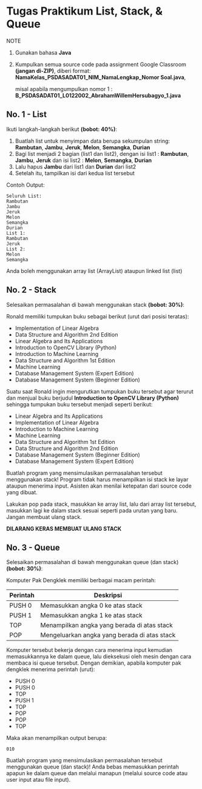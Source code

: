 # Tugas Praktikum List, Stack, & Queue

NOTE

1. Gunakan bahasa **Java**
2. Kumpulkan semua source code pada assignment Google Classroom **(jangan di-ZIP)**, diberi format: **NamaKelas_PSDASADAT01_NIM_NamaLengkap_Nomor Soal.java**, 

   misal apabila mengumpulkan nomor 1 : **B_PSDASADAT01_L0122002_AbrahamWillemHersubagyo_1.java**

## No. 1 - List

Ikuti langkah-langkah berikut **(bobot: 40%)**:

1. Buatlah list untuk menyimpan data berupa sekumpulan string: **Rambutan**, **Jambu**, **Jeruk**, **Melon**, **Semangka**, **Durian**
2. Bagi list menjadi 2 bagian (list1 dan list2), dengan isi list1 : **Rambutan**, **Jambu**, **Jeruk** dan isi list2 : **Melon**, **Semangka**, **Durian**
3. Lalu hapus **Jambu** dari list1 dan **Durian** dari list2
4. Setelah itu, tampilkan isi dari kedua list tersebut

Contoh Output: 
```
Seluruh List:
Rambutan
Jambu
Jeruk
Melon
Semangka
Durian
List 1:
Rambutan
Jeruk
List 2:
Melon
Semangka
```

Anda boleh menggunakan array list (ArrayList) ataupun linked list (list)

## No. 2 - Stack

Selesaikan permasalahan di bawah menggunakan stack **(bobot: 30%)**:

Ronald memiliki tumpukan buku sebagai berikut (urut dari posisi teratas):

- Implementation of Linear Algebra
- Data Structure and Algorithm 2nd Edition
- Linear Algebra and Its Applications
- Introduction to OpenCV Library (Python)
- Introduction to Machine Learning
- Data Structure and Algorithm 1st Edition
- Machine Learning
- Database Management System (Expert Edition)
- Database Management System (Beginner Edition)


Suatu saat Ronald ingin mengurutkan tumpukan buku tersebut agar terurut dan menjual buku berjudul **Introduction to OpenCV Library (Python)** sehingga tumpukan buku tersebut menjadi seperti berikut:

- Linear Algebra and Its Applications
- Implementation of Linear Algebra
- Introduction to Machine Learning
- Machine Learning
- Data Structure and Algorithm 1st Edition
- Data Structure and Algorithm 2nd Edition
- Database Management System (Beginner Edition)
- Database Management System (Expert Edition)

Buatlah program yang mensimulasikan permasalahan tersebut menggunakan stack! Program tidak harus menampilkan isi stack ke layar ataupun menerima input. Asisten akan menilai ketepatan dari source code yang dibuat.

Lakukan pop pada stack, masukkan ke array list, lalu dari array list tersebut, masukkan lagi ke dalam stack sesuai seperti pada urutan yang baru. Jangan membuat ulang stack.

**DILARANG KERAS MEMBUAT ULANG STACK**

## No. 3 - Queue

Selesaikan permasalahan di bawah menggunakan queue (dan stack) **(bobot: 30%)**:

Komputer Pak Dengklek memiliki berbagai macam perintah:

|Perintah|Deskripsi|
|--|--|
|PUSH 0|Memasukkan angka 0 ke atas stack|
|PUSH 1|Memasukkan angka 1 ke atas stack|
|TOP|Menampilkan angka yang berada di atas stack|
|POP|Mengeluarkan angka yang berada di atas stack|

Komputer tersebut bekerja dengan cara menerima input kemudian memasukkannya ke dalam queue, lalu dieksekusi oleh mesin dengan cara membaca isi queue tersebut. Dengan demikian, apabila komputer pak dengklek menerima perintah (urut):

- PUSH 0
- PUSH 0
- TOP
- PUSH 1
- TOP
- POP
- POP
- TOP

Maka akan menampilkan output berupa:
```
010
```

Buatlah program yang mensimulasikan permasalahan tersebut menggunakan queue (dan stack)! Anda bebas memasukkan perintah apapun ke dalam queue dan melalui manapun (melalui source code atau user input atau file input).
